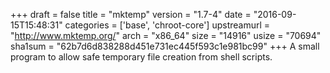 +++
draft = false
title = "mktemp"
version = "1.7-4"
date = "2016-09-15T15:48:31"
categories = ['base', 'chroot-core']
upstreamurl = "http://www.mktemp.org/"
arch = "x86_64"
size = "14916"
usize = "70694"
sha1sum = "62b7d6d838288d451e731ec445f593c1e981bc99"
+++
A small program to allow safe temporary file creation from shell scripts.
